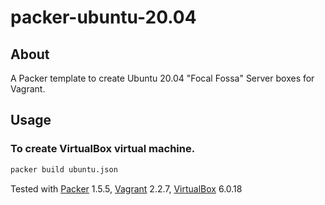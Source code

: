 # packer-ubuntu-20.04

## About
A Packer template to create Ubuntu 20.04 "Focal Fossa" Server boxes for Vagrant.

## Usage

### To create VirtualBox virtual machine.
```bash
packer build ubuntu.json
```

Tested with [Packer][] 1.5.5, [Vagrant][] 2.2.7, [VirtualBox][] 6.0.18

[Packer]: https://packer.io/
[Vagrant]: https://www.vagrantup.com/
[VirtualBox]: https://www.virtualbox.org/
